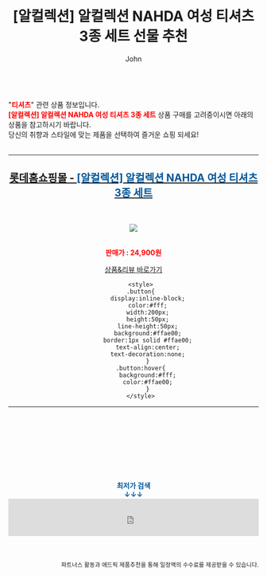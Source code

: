 ﻿---
layout: post
title:  "[알컬렉션] 알컬렉션 NAHDA 여성 티셔츠 3종 세트 선물 추천"
author: John
categories: [ 티셔츠 ]
tags: [ 티셔츠, 티셔츠 제작, 티셔츠 디자인, 티셔츠 도안, 티셔츠 목업, 티셔츠 넣어입기, 티셔츠 앞에만 넣기, 티셔츠 개는법, 티셔츠 프린팅, 티셔츠 사이즈 ]
image: https://shopping-phinf.pstatic.net/main_3322783/33227830785.jpg 
description: "[알컬렉션] 알컬렉션 NAHDA 여성 티셔츠 3종 세트 선물 추천 관련 상품으로 가장 고객 선호도가 높은 제품입니다."
toc: true
toc_sticky: true
---

<br>
"<b><font color='#ff0000'>티셔츠</font></b>" 관련 상품 정보입니다.
<br>
<b><font color='#ff0000'>[알컬렉션] 알컬렉션 NAHDA 여성 티셔츠 3종 세트</font></b> 상품 구매를 고려중이시면 아래의 상품을 참고하시기 바랍니다.
<br>
당신의 취향과 스타일에 맞는 제품을 선택하여 즐거운 쇼핑 되세요!
<br><br>
<hr>
<p>
    
<center><h2><a href="https://nico.kr/7Osa5O" target="_blank"><b>롯데홈쇼핑몰 - <font color='#01579B'>[알컬렉션] 알컬렉션 NAHDA 여성 티셔츠 3종 세트</font></b></a></h2><br>

<a href="https://nico.kr/7Osa5O" target="_blank"><img src="https://shopping-phinf.pstatic.net/main_3322783/33227830785.jpg"></a><br><br>

<b><font color='#ff0000'>판매가 : 24,900원 </font></b><br>

<a href="https://nico.kr/7Osa5O" target="_blank" class="button">상품&리뷰 바로가기</a><p>

        <style>
        .button{
            display:inline-block;
            color:#fff;
            width:200px;
            height:50px;
            line-height:50px;
            background:#ffae00;
            border:1px solid #ffae00;
            text-align:center;
            text-decoration:none;
            }
        .button:hover{
            background:#fff;
            color:#ffae00;
            }
        </style>

<hr>

<br><br><br><br><br><br><br>
<center><b><font color='#01579B' size='medium'>최저가 검색<br>
↓↓↓</font></b></center>
<center><iframe src="https://coupa.ng/b1Tbjx" width="100%" height="75" frameborder="0" scrolling="no" referrerpolicy="unsafe-url"></iframe></center>
<br><br>
<p>
<small>
    <div align="right">파트너스 활동과 애드픽 제품추천을 통해 일정액의 수수료를 제공받을 수 있습니다.</div>
</small>
</p>
